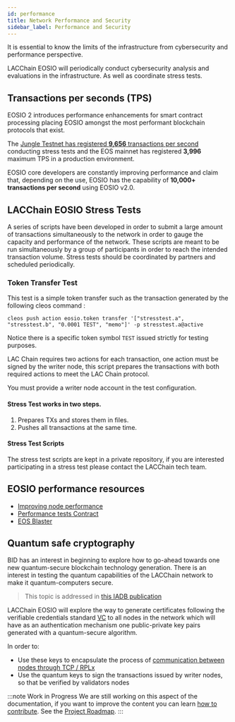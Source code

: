 ```yaml
---
id: performance
title: Network Performance and Security
sidebar_label: Performance and Security
---
```


It is essential to know the limits of the infrastructure from cybersecurity and performance perspective.

LACChain EOSIO will periodically conduct cybersecurity analysis and evaluations in the infrastructure. As well as coordinate stress tests.

## Transactions per seconds (TPS)
EOSIO 2 introduces performance enhancements for smart contract processing placing EOSIO amongst the most performant blockchain protocols that exist.

The [Jungle Testnet has registered **9,656** transactions per second](https://www.eosgo.io/news/eosio-reaches-new-transaction-per-second-record) conducting stress tests and the EOS mainnet has registered **3,996** maximum TPS in a production environment.

EOSIO core developers are constantly improving performance and claim that, depending on the use, EOSIO has the capability of **10,000+ transactions per second** using EOSIO v2.0.

## LACChain EOSIO Stress Tests
A series of scripts have been developed in order to submit a large amount of transactions simultaneously to the network in order to gauge the capacity and performance of the network. These scripts are meant to be run simultaneously by a group of participants in order to reach the intended transaction volume. Stress tests should be coordinated by partners and scheduled periodically.

### Token Transfer Test 
    
This test is a simple token transfer such as the transaction generated by the following cleos command :

```
cleos push action eosio.token transfer '["stresstest.a", "stresstest.b", "0.0001 TEST", "memo"]' -p stresstest.a@active
```

Notice there is a specific token symbol `TEST` issued strictly for testing purposes. 

LAC Chain requires two actions for each transaction, one action must be signed by the writer node, this script prepares the transactions with both required actions to meet the LAC Chain protocol. 

You must provide a writer node account in the test configuration. 

#### Stress Test works in two steps. 

1. Prepares TXs and stores them in files. 
2. Pushes all transactions at the same time.

#### Stress Test Scripts

The stress test scripts are kept in a private repository, if you are interested participating in a stress test please contact the LACChain tech team.

## EOSIO performance resources

- [Improving node performance](https://github.com/atticlab/eos-bp-performance)
- [Performance tests Contract](https://github.com/CryptoLions/TxShooterContract)
- [EOS Blaster](https://github.com/michaeljyeates/eos-blaster)

## Quantum safe cryptography

 BID has an interest in beginning to explore how to go-ahead towards one new quantum-secure blockchain technology generation. There is an interest in testing the quantum capabilities of the LACChain network to make it quantum-computers secure.

 > This topic is addressed in [this IADB publication](https://publications.iadb.org/es/tecnologias-cuanticas-una-oportunidad-transversal-e-interdisciplinar-para-la-transformacion-digital)

LACChain EOSIO will explore the way to generate certificates following the verifiable credentials standard [VC](https://www.w3.org/TR/vc-data-model/) to all nodes in the network which will have as an authentication mechanism one public-private key pairs generated with a quantum-secure algorithm.

In order to:

- Use these keys to encapsulate the process of [communication between nodes through TCP / RPLx](https://github.com/lacchain/besu-network/blob/master/TOPOLOGY_AND_ARCHITECTURE.md)
-  Use the quantum keys to sign the transactions issued by writer nodes, so that be verified by validators nodes

:::note Work in Progress
We are still working on this aspect of the documentation, if you want to improve the content you can learn [how to contribute](../guides/contribute). See the [Project Roadmap](./roadmap).
:::